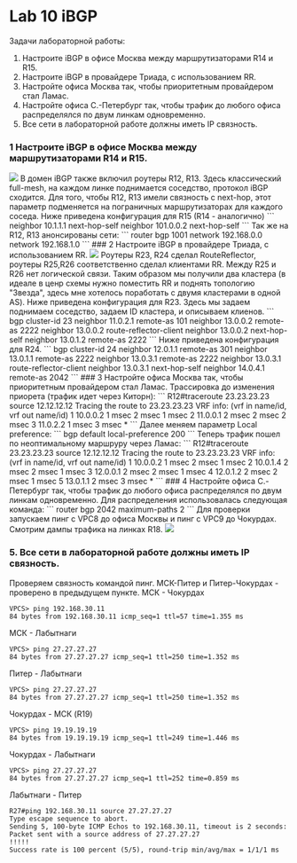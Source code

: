 # Lab 10 iBGP

Задачи лабораторной работы:  

1. Настроите iBGP в офисе Москва между маршрутизаторами R14 и R15.
2. Настроите iBGP в провайдере Триада, с использованием RR.
3. Настройте офиса Москва так, чтобы приоритетным провайдером стал Ламас.
4. Настройте офиса С.-Петербург так, чтобы трафик до любого офиса распределялся по двум линкам одновременно.
5. Все сети в лабораторной работе должны иметь IP связность.

### 1 Настроите iBGP в офисе Москва между маршрутизаторами R14 и R15.
<image src="scheme1.png">  
В домен iBGP также включил роутеры R12, R13. Здесь классический full-mesh, на каждом линке поднимается соседство, протокол iBGP сходится. Для того, чтобы R12, R13 имели связность с next-hop, этот параметр подменяется на пограничных маршрутизаторах для каждого соседа.  
Ниже приведена конфигурация для R15 (R14 - аналогично)  
```
 neighbor 10.1.1.1 next-hop-self
 neighbor 101.0.0.2 next-hop-self
```
Так же на R12, R13 анонсированы сети:  
```
router bgp 1001
 network 192.168.0.0
 network 192.168.1.0
```
### 2 Настроите iBGP в провайдере Триада, с использованием RR.  
<image src="scheme2.png">
Роутеры R23, R24 сделал RouteReflector, роутеры R25,R26 соответственно сделал клиентами RR. Между R25 и R26 нет логической связи. Таким образом мы получили два кластера (в идеале в ценр схемы нужно поместить RR и поднять топологию "Звезда", здесь мне хотелось поработать с двумя кластерами в одной AS).
Ниже приведена конфигурация для R23.
Здесь мы задаем поднимаем соседство, задаем ID кластера, и описываем клиенов.
```
 bgp cluster-id 23
 neighbor 11.0.2.1 remote-as 101
 neighbor 13.0.0.2 remote-as 2222
 neighbor 13.0.0.2 route-reflector-client
 neighbor 13.0.0.2 next-hop-self
 neighbor 13.0.1.2 remote-as 2222
```
Ниже приведена конфигурация для R24.
```
 bgp cluster-id 24
 neighbor 12.0.1.1 remote-as 301
 neighbor 13.0.1.1 remote-as 2222
 neighbor 13.0.3.1 remote-as 2222
 neighbor 13.0.3.1 route-reflector-client
 neighbor 13.0.3.1 next-hop-self
 neighbor 14.0.4.1 remote-as 2042
```
### 3 Настройте офиса Москва так, чтобы приоритетным провайдером стал Ламас.
Трассировка до изменения приорета (трафик идет через Киторн):
```
R12#traceroute 23.23.23.23 source 12.12.12.12
Tracing the route to 23.23.23.23
VRF info: (vrf in name/id, vrf out name/id)
  1 10.0.0.2 1 msec 2 msec 1 msec
  2 11.0.0.1 2 msec 2 msec 2 msec
  3 11.0.2.2 1 msec 3 msec *
```
Далее меняем параметр Local preference:
```
bgp default local-preference 200
```
Теперь трафик пошел по неоптимальному маршруру через Ламас:
```
R12#traceroute 23.23.23.23 source 12.12.12.12
Tracing the route to 23.23.23.23
VRF info: (vrf in name/id, vrf out name/id)
  1 10.0.0.2 1 msec 2 msec 1 msec
  2 10.0.1.4 2 msec 2 msec 1 msec
  3 12.0.0.1 2 msec 2 msec 1 msec
  4 12.0.1.2 2 msec 2 msec 1 msec
  5 13.0.1.1 2 msec 3 msec *
```
### 4 Настройте офиса С.-Петербург так, чтобы трафик до любого офиса распределялся по двум линкам одновременно.
Для распределения использовалась следующая команда:
```
router bgp 2042
 maximum-paths 2
```
Для проверки запускаем пинг с VPC8 до офиса Москвы и пинг с VPC9 до Чокурдах. Смотрим дампы трафика на линках R18.
<image src="scheme3.png">

### 5. Все сети в лабораторной работе должны иметь IP связность.
Проверяем связность командой пинг.
МСК-Питер и Питер-Чокурдах - проверено в предыдущем пункте.
МСК - Чокурдах
```
VPCS> ping 192.168.30.11
84 bytes from 192.168.30.11 icmp_seq=1 ttl=57 time=1.355 ms
```
МСК - Лабытнаги
```
VPCS> ping 27.27.27.27
84 bytes from 27.27.27.27 icmp_seq=1 ttl=250 time=1.352 ms
```
Питер - Лабытнаги
```
VPCS> ping 27.27.27.27
84 bytes from 27.27.27.27 icmp_seq=1 ttl=250 time=1.352 ms
```
Чокурдах - МСК (R19)
```
VPCS> ping 19.19.19.19
84 bytes from 19.19.19.19 icmp_seq=1 ttl=249 time=1.446 ms
```
Чокурдах - Лабытнаги
```
VPCS> ping 27.27.27.27
84 bytes from 27.27.27.27 icmp_seq=1 ttl=252 time=0.859 ms
```
Лабытнаги - Питер
```
R27#ping 192.168.30.11 source 27.27.27.27
Type escape sequence to abort.
Sending 5, 100-byte ICMP Echos to 192.168.30.11, timeout is 2 seconds:
Packet sent with a source address of 27.27.27.27
!!!!!
Success rate is 100 percent (5/5), round-trip min/avg/max = 1/1/1 ms
```



